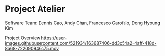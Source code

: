 # Project Atelier
Software Team: Dennis Cao, Andy Chan, Francesco Garofalo, Dong Hyoung Kim


Project Overview
https://user-images.githubusercontent.com/521934/163687406-dd3c54a2-4aff-418d-8a68-722090946c75.mov





